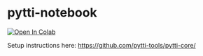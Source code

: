 # pytti-notebook

[![Open In Colab](https://colab.research.google.com/assets/colab-badge.svg)](https://colab.research.google.com/github/pytti-tools/pytti-notebook/blob/main/pyttitools-PYTTI.ipynb)


Setup instructions here: https://github.com/pytti-tools/pytti-core/